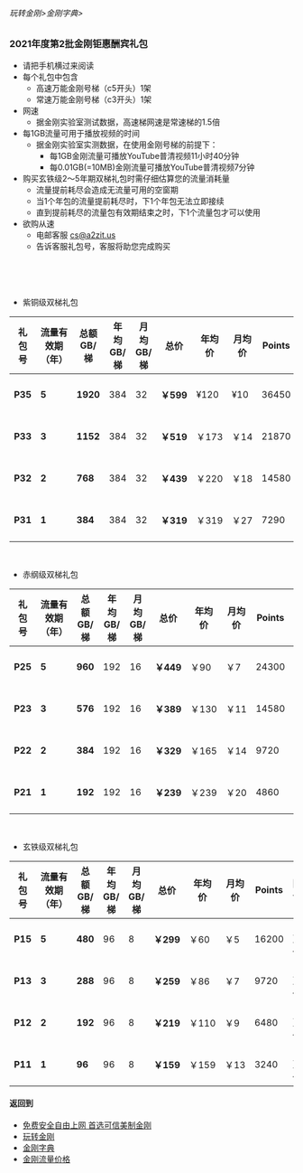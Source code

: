 ###### 玩转金刚>金刚字典>
### 2021年度第2批金刚钜惠酬宾礼包
- 请把手机横过来阅读
- 每个礼包中包含
  - 高速万能金刚号梯（c5开头）1架
  - 常速万能金刚号梯（c3开头）1架
- 网速
  - 据金刚实验室测试数据，高速梯网速是常速梯的1.5倍
- 每1GB流量可用于播放视频的时间
  - 据金刚实验室实测数据，在使用金刚号梯的前提下：
    - 每1GB金刚流量可播放YouTube普清视频11小时40分钟
    - 每0.01GB(=10MB)金刚流量可播放YouTube普清视频7分钟
- 购买玄铁级2～5年期双梯礼包时需仔细估算您的流量消耗量
  - 流量提前耗尽会造成无流量可用的空窗期
  - 当1个年包的流量提前耗尽时，下1个年包无法立即接续
  - 直到提前耗尽的流量包有效期结束之时，下1个流量包才可以使用
- 欲购从速 
  - 电邮客服 cs@a2zit.us 
  - 告诉客服礼包号，客服将助您完成购买
<br>
<br>
<br>


- 紫铜级双梯礼包

|礼包号| 流量有效期（年） |总额GB/梯|年均GB/梯|月均GB/梯 |总价|年均价|月均价|Points|限售|
|-----|--|--------|--------|---------|---|----|---|------|-|
|<strong> P35 </strong> | <strong> 5 </strong> | <strong> 1920 </strong> |384  |32| <strong>￥599</strong>|¥120| ¥10|36450|1万份|
|<strong> P33 </strong> | <strong> 3 </strong> | <strong> 1152 </strong> |384  |32| <strong>￥519 </strong> |￥173|￥14|21870|1万份|
|<strong> P32 </strong> | <strong> 2 </strong> | <strong> 768  </strong> |384  |32| <strong>￥439 </strong> |￥220|￥18|14580|1万份|
|<strong> P31 </strong> | <strong> 1 </strong> | <strong> 384  </strong> |384  |32| <strong>￥319 </strong> |￥319|￥27|7290|1万份|

<br>

- 赤纲级双梯礼包

|礼包号| 流量有效期（年） |总额GB/梯|年均GB/梯|月均GB/梯 |总价|年均价|月均价|Points| 限售|
|-----|--|--------|--------|---------|---|---|---|-------| --|
| <strong> P25 </strong> |<strong> 5 </strong> | <strong>960</strong>|192|16|<strong>￥449 </strong>|￥90 |￥7| 24300| 1万份|
| <strong> P23 </strong> |<strong> 3 </strong> | <strong>576</strong>|192|16|<strong>￥389 </strong>|￥130|￥11| 14580| 1万份|
| <strong> P22 </strong> |<strong> 2 </strong> | <strong>384</strong>|192|16|<strong>￥329 </strong>|￥165|￥14| 9720| 1万份|
| <strong> P21 </strong> |<strong> 1 </strong> | <strong>192</strong>|192|16|<strong>￥239 </strong>|￥239|￥20|4860| 1万份|

<br>

- 玄铁级双梯礼包

|礼包号|流量有效期（年）|总额GB/梯|年均GB/梯|月均GB/梯 |总价|年均价|月均价|Points| 限售|
|-----|--|-----|-----|-----|-----|----|--|--| --|
| <strong> P15 </strong>| <strong> 5 </strong>| <strong> 480</strong>|96|8| <strong>￥299 </strong>|￥60	|￥5| 16200| 1万份|
| <strong> P13 </strong>| <strong> 3 </strong>| <strong> 288</strong>|96|8| <strong>￥259 </strong>|￥86	|￥7| 9720| 1万份|
| <strong> P12 </strong>| <strong> 2 </strong>| <strong> 192</strong>|96|8| <strong>￥219 </strong>|￥110|￥9| 6480| 1万份|
| <strong> P11 </strong>| <strong> 1 </strong>| <strong> 96 </strong>|96|8| <strong>￥159 </strong>|￥159|￥13| 3240| 1万份|




#### 返回到
- [免费安全自由上网 首选可信美制金刚](https://github.com/a2zitpro/web/blob/master/%E5%BE%80%E5%90%8E%E7%BF%BB.md)
- [玩转金刚](https://github.com/a2zitpro/web/blob/master/LadderFree/A.md)
- [金刚字典](https://github.com/a2zitpro/web/blob/master/LadderFree/kkDictionary/KKDictionary.md)
- [金刚流量价格](https://github.com/a2zitpro/web/blob/master/LadderFree/kkDictionary/Price/KKDTPrice.md)




